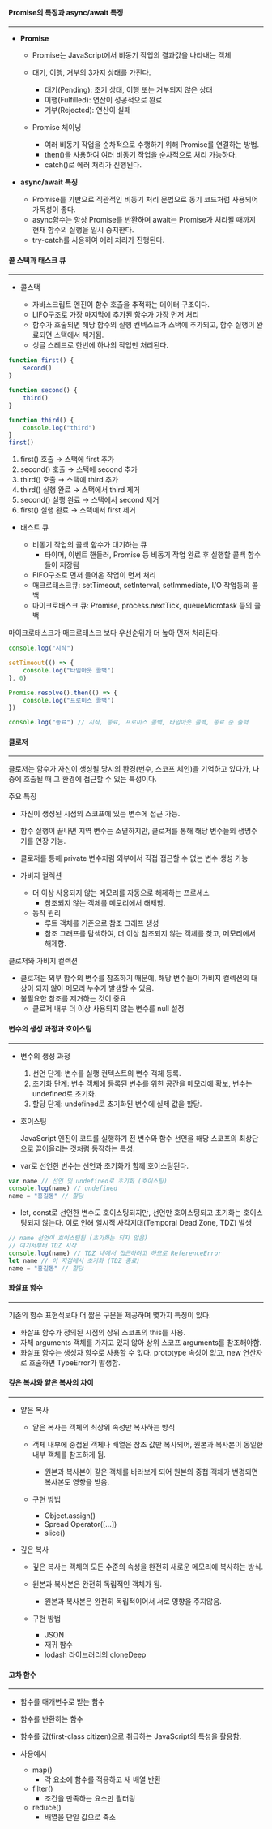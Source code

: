 #### Promise의 특징과 async/await 특징

---

-   **Promise**

    -   Promise는 JavaScript에서 비동기 작업의 결과값을 나타내는 객체
    -   대기, 이행, 거부의 3가지 상태를 가진다.

        -   대기(Pending): 초기 상태, 이행 또는 거부되지 않은 상태
        -   이행(Fulfilled): 연산이 성공적으로 완료
        -   거부(Rejected): 연산이 실패

    -   Promise 체이닝
        -   여러 비동기 작업을 순차적으로 수행하기 위해 Promise를 연결하는 방법.
        -   then()을 사용하여 여러 비동기 작업을 순차적으로 처리 가능하다.
        -   catch()로 에러 처리가 진행된다.

-   **async/await 특징**

    -   Promise를 기반으로 직관적인 비동기 처리 문법으로 동기 코드처럼 사용되어 가독성이 좋다.
    -   async함수는 항상 Promise를 반환하며 await는 Promise가 처리될 때까지 현재 함수의 실행을 일시 중지한다.
    -   try-catch를 사용하여 에러 처리가 진행된다.

#### 콜 스택과 태스크 큐

---

-   콜스택

    -   자바스크립트 엔진이 함수 호출을 추적하는 데이터 구조이다.
    -   LIFO구조로 가장 마지막에 추가된 함수가 가장 먼저 처리
    -   함수가 호출되면 해당 함수의 실행 컨텍스트가 스택에 추가되고, 함수 실행이 완료되면 스택에서 제거됨.
    -   싱글 스레드로 한번에 하나의 작업만 처리된다.

```js
function first() {
    second()
}

function second() {
    third()
}

function third() {
    console.log("third")
}
first()
```

1. first() 호출 → 스택에 first 추가
2. second() 호출 → 스택에 second 추가
3. third() 호출 → 스택에 third 추가
4. third() 실행 완료 → 스택에서 third 제거
5. second() 실행 완료 → 스택에서 second 제거
6. first() 실행 완료 → 스택에서 first 제거

-   태스트 큐

    -   비동기 작업의 콜백 함수가 대기하는 큐
        -   타이머, 이벤트 핸들러, Promise 등 비동기 작업 완료 후 실행할 콜백 함수들이 저장됨
    -   FIFO구조로 먼저 들어온 작업이 먼저 처리
    -   매크로태스크큐: setTimeout, setInterval, setImmediate, I/O 작업등의 콜백
    -   마이크로태스크 큐: Promise, process.nextTick, queueMicrotask 등의 콜백

마이크로태스크가 매크로태스크 보다 우선순위가 더 높아 먼저 처리된다.

```js
console.log("시작")

setTimeout(() => {
    console.log("타임아웃 콜백")
}, 0)

Promise.resolve().then(() => {
    console.log("프로미스 콜백")
})

console.log("종료") // 시작, 종료, 프로미스 콜백, 타임아웃 콜백, 종료 순 출력
```

#### 클로저

---

클로저는 함수가 자신이 생성될 당시의 환경(변수, 스코프 체인)을 기억하고 있다가, 나중에 호출될 때 그 환경에 접근할 수 있는 특성이다.

주요 특징

-   자신이 생성된 시점의 스코프에 있는 변수에 접근 가능.
-   함수 실행이 끝나면 지역 변수는 소멸하지만, 클로저를 통해 해당 변수들의 생명주기를 연장 가능.
-   클로저를 통해 private 변수처럼 외부에서 직접 접근할 수 없는 변수 생성 가능

-   가비지 컬렉션
    -   더 이상 사용되지 않는 메모리를 자동으로 해제하는 프로세스
        -   참조되지 않는 객체를 메모리에서 해제함.
    -   동작 원리
        -   루트 객체를 기준으로 참조 그래프 생성
        -   참조 그래프를 탐색하여, 더 이상 참조되지 않는 객체를 찾고, 메모리에서 해제함.

클로저와 가비지 컬렉션

-   클로저는 외부 함수의 변수를 참조하기 때문에, 해당 변수들이 가비지 컬렉션의 대상이 되지 않아 메모리 누수가 발생할 수 있음.
-   불필요한 참조를 제거하는 것이 중요
    -   클로저 내부 더 이상 사용되지 않는 변수를 null 설정

#### 변수의 생성 과정과 호이스팅

---

-   변수의 생성 과정

    1. 선언 단계: 변수를 실행 컨텍스트의 변수 객체 등록.
    2. 초기화 단계: 변수 객체에 등록된 변수를 위한 공간을 메모리에 확보, 변수는 undefined로 초기화.
    3. 할당 단계: undefined로 초기화된 변수에 실제 값을 할당.

-   호이스팅

    JavaScript 엔진이 코드를 실행하기 전 변수와 함수 선언을 해당 스코프의 최상단으로 끌어올리는 것처럼 동작하는 특성.

-   var로 선언한 변수는 선언과 초기화가 함께 호이스팅된다.

```js
var name // 선언 및 undefined로 초기화 (호이스팅)
console.log(name) // undefined
name = "홍길동" // 할당
```

-   let, const로 선언한 변수도 호이스팅되지만, 선언만 호이스팅되고 초기화는 호이스팅되지 않는다. 이로 인해 일시적 사각지대(Temporal Dead Zone, TDZ) 발생

```js
// name 선언이 호이스팅됨 (초기화는 되지 않음)
// 여기서부터 TDZ 시작
console.log(name) // TDZ 내에서 접근하려고 하므로 ReferenceError
let name // 이 지점에서 초기화 (TDZ 종료)
name = "홍길동" // 할당
```

#### 화살표 함수

---

기존의 함수 표현식보다 더 짧은 구문을 제공하며 몇가지 특징이 있다.

-   화살표 함수가 정의된 시점의 상위 스코프의 this를 사용.
-   자체 arguments 객체를 가지고 있지 않아 상위 스코프 arguments를 참조해야함.
-   화살표 함수는 생성자 함수로 사용할 수 없다. prototype 속성이 없고, new 연산자로 호출하면 TypeError가 발생함.

#### 깊은 복사와 얕은 복사의 차이

---

-   얕은 복사

    -   얕은 복사는 객체의 최상위 속성만 복사하는 방식
    -   객체 내부에 중첩된 객체나 배열은 참조 값만 복사되어, 원본과 복사본이 동일한 내부 객체를 참조하게 됨.

        -   원본과 복사본이 같은 객체를 바라보게 되어 원본의 중첩 객체가 변경되면 복사본도 영향을 받음.

    -   구현 방법

        -   Object.assign()
        -   Spread Operator([...])
        -   slice()

-   깊은 복사

    -   깊은 복사는 객체의 모든 수준의 속성을 완전히 새로운 메모리에 복사하는 방식.
    -   원본과 복사본은 완전히 독립적인 객체가 됨.
        -   원본과 복사본은 완전히 독립적이어서 서로 영향을 주지않음.
    -   구현 방법

        -   JSON
        -   재귀 함수
        -   lodash 라이브러리의 cloneDeep

#### 고차 함수

---

-   함수를 매개변수로 받는 함수
-   함수를 반환하는 함수
-   함수를 값(first-class citizen)으로 취급하는 JavaScript의 특성을 활용함.

-   사용예시
    -   map()
        -   각 요소에 함수를 적용하고 새 배열 반환
    -   filter()
        -   조건을 만족하는 요소만 필터링
    -   reduce()
        -   배열을 단일 값으로 축소
